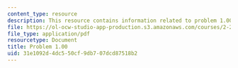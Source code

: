 ```yaml
---
content_type: resource
description: This resource contains information related to problem 1.00.
file: https://ol-ocw-studio-app-production.s3.amazonaws.com/courses/2-25-advanced-fluid-mechanics-fall-2013/31e1092d4dc550cf9db707dcd87518b2_MIT2_25F13_Problem_1.00.pdf
file_type: application/pdf
resourcetype: Document
title: Problem 1.00
uid: 31e1092d-4dc5-50cf-9db7-07dcd87518b2
---
```

